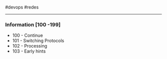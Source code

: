 #devops #redes

---
### Information \[100 -199\]

- 100 - Continue
- 101 - Switching Protocols
- 102 - Processing
- 103 - Early hints
